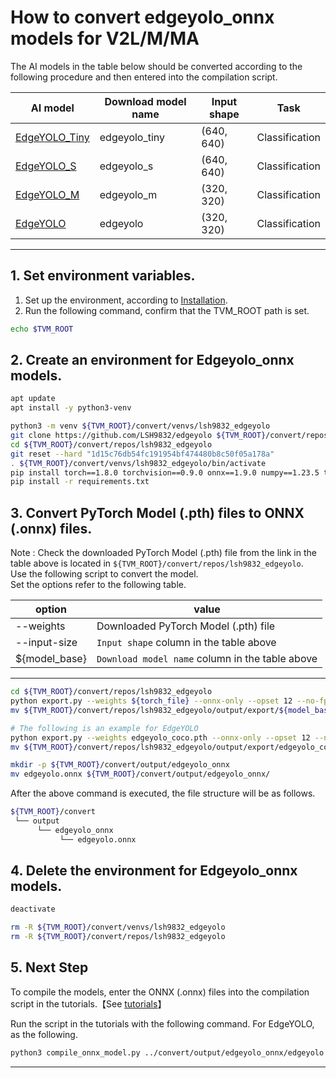 # How to convert edgeyolo_onnx models for V2L/M/MA
<!-- Below is a list of AI models supported by this manual. -->
The AI models in the table below should be converted according to the following procedure and then entered into the compilation script.

| AI model                                                                                                                                     | Download model name             |Input shape    | Task              |
|----------------------------------------------------------------------------------------------------------------------------------------------|---------------------------------|---------------|-------------------|
| [EdgeYOLO_Tiny](https://github.com/LSH9832/edgeyolo/releases/download/v0.0.0/edgeyolo_tiny_coco.pth)                                                           |edgeyolo_tiny                          |(640, 640)     | Classification    |
| [EdgeYOLO_S](https://github.com/LSH9832/edgeyolo/releases/download/v0.0.0/edgeyolo_s_coco.pth)                                                           |edgeyolo_s                          |(640, 640)     | Classification    |
| [EdgeYOLO_M](https://github.com/LSH9832/edgeyolo/releases/download/v0.0.0/edgeyolo_m_coco.pth)                                                           |edgeyolo_m                          |(320, 320)     | Classification    |
| [EdgeYOLO](https://github.com/LSH9832/edgeyolo/releases/download/v0.0.0/edgeyolo_coco.pth)                                                           |edgeyolo                         |(320, 320)     | Classification    |
---

## 1. Set environment variables.

1. Set up the environment, according to [Installation](../../../setup/README.md).  
2. Run the following command, confirm that the TVM_ROOT path is set.

```sh
echo $TVM_ROOT
```

## 2. Create an environment for Edgeyolo_onnx models.

```sh
apt update
apt install -y python3-venv 

python3 -m venv ${TVM_ROOT}/convert/venvs/lsh9832_edgeyolo
git clone https://github.com/LSH9832/edgeyolo ${TVM_ROOT}/convert/repos/lsh9832_edgeyolo
cd ${TVM_ROOT}/convert/repos/lsh9832_edgeyolo
git reset --hard "1d15c76db54fc191954bf474480b8c50f05a178a"
. ${TVM_ROOT}/convert/venvs/lsh9832_edgeyolo/bin/activate
pip install torch==1.8.0 torchvision==0.9.0 onnx==1.9.0 numpy==1.23.5 tensorrt onnxruntime protobuf==3.20.*
pip install -r requirements.txt
```

## 3. Convert PyTorch Model (.pth) files to ONNX (.onnx) files.

Note : Check the downloaded PyTorch Model (.pth) file from the link in the table above is located in `${TVM_ROOT}/convert/repos/lsh9832_edgeyolo`.\
Use the following script to convert the model. \
Set the options refer to the following table.

|option        |value                                          |
|--------------|-----------------------------------------------|
|--weights     |Downloaded PyTorch Model (.pth) file           |
|--input-size  |`Input shape` column in the table above        |
|${model_base} |`Download model name` column in the table above|
---

```sh
cd ${TVM_ROOT}/convert/repos/lsh9832_edgeyolo
python export.py --weights ${torch_file} --onnx-only --opset 12 --no-fp16 --input-size ${image_size}
mv ${TVM_ROOT}/convert/repos/lsh9832_edgeyolo/output/export/${model_base}_coco/*.onnx "${model_base}.onnx"

# The following is an example for EdgeYOLO
python export.py --weights edgeyolo_coco.pth --onnx-only --opset 12 --no-fp16 --input-size 320
mv ${TVM_ROOT}/convert/repos/lsh9832_edgeyolo/output/export/edgeyolo_coco/*.onnx "edgeyolo.onnx"

mkdir -p ${TVM_ROOT}/convert/output/edgeyolo_onnx
mv edgeyolo.onnx ${TVM_ROOT}/convert/output/edgeyolo_onnx/
```

After the above command is executed, the file structure will be as follows.

```sh
${TVM_ROOT}/convert
 └── output
      └── edgeyolo_onnx
           └── edgeyolo.onnx
```

## 4. Delete the environment for Edgeyolo_onnx models.

```sh
deactivate

rm -R ${TVM_ROOT}/convert/venvs/lsh9832_edgeyolo
rm -R ${TVM_ROOT}/convert/repos/lsh9832_edgeyolo
```

## 5. Next Step

To compile the models, enter the ONNX (.onnx) files into the compilation script in the tutorials.【See [tutorials](../../../tutorials/)】

Run the script in the tutorials with the following command. For EdgeYOLO, as the following.

```sh
python3 compile_onnx_model.py ../convert/output/edgeyolo_onnx/edgeyolo.onnx -o edgeyolo_onnx -s 1,3,320,320 -i data
```

----
